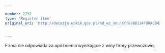 ```yaml
---

number: 2732
type: 'Register item'
original_uri: 'http://decyzje.uokik.gov.pl/nd_wz_um.nsf/0/88114F00AC0425DAC1257974003FD262?OpenDocument'


---
```


Firma nie odpowiada za opóźnienia wynikające z winy firmy przewozowej
